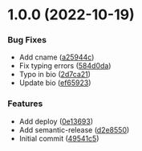 # 1.0.0 (2022-10-19)


### Bug Fixes

* Add cname ([a25944c](https://github.com/nikorablin/nikorablin.github.io/commit/a25944c08c2610f845b4709b1fe7550b1ee02df5))
* Fix typing errors ([584d0da](https://github.com/nikorablin/nikorablin.github.io/commit/584d0daedddf9ca6aa2796f319f20c50fbcd4299))
* Typo in bio ([2d7ca21](https://github.com/nikorablin/nikorablin.github.io/commit/2d7ca218ff8b02ce2bc735ce9e372bc08aa11b23))
* Update bio ([ef65923](https://github.com/nikorablin/nikorablin.github.io/commit/ef659239b57dee6a22f0c92947d3ccb5e021974e))


### Features

* Add deploy ([0e13693](https://github.com/nikorablin/nikorablin.github.io/commit/0e13693647cc62eb4c64aedb3159d3947959fd94))
* Add semantic-release ([d2e8550](https://github.com/nikorablin/nikorablin.github.io/commit/d2e85500e710d71f3fc09d215a57d5b7c4dcd42a))
* Initial commit ([49541c5](https://github.com/nikorablin/nikorablin.github.io/commit/49541c5970e0fd88f00f5cbb7fd44c3b6162bada))
